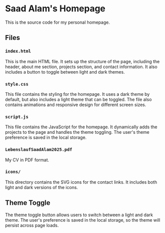 # Saad Alam's Homepage

This is the source code for my personal homepage.

## Files

### `index.html`

This is the main HTML file. It sets up the structure of the page, including the header, about me section, projects section, and contact information. It also includes a button to toggle between light and dark themes.

### `style.css`

This file contains the styling for the homepage. It uses a dark theme by default, but also includes a light theme that can be toggled. The file also contains animations and responsive design for different screen sizes.

### `script.js`

This file contains the JavaScript for the homepage. It dynamically adds the projects to the page and handles the theme toggling. The user's theme preference is saved in the local storage.

### `LebenslaufSaadAlam2025.pdf`

My CV in PDF format.

### `icons/`

This directory contains the SVG icons for the contact links. It includes both light and dark versions of the icons.

## Theme Toggle

The theme toggle button allows users to switch between a light and dark theme. The user's preference is saved in the local storage, so the theme will persist across page loads.
